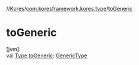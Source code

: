 //[Kores](../../index.md)/[com.koresframework.kores.type](index.md)/[toGeneric](to-generic.md)

# toGeneric

[jvm]\
val [Type](https://docs.oracle.com/javase/8/docs/api/java/lang/reflect/Type.html).[toGeneric](to-generic.md): [GenericType](-generic-type/index.md)

